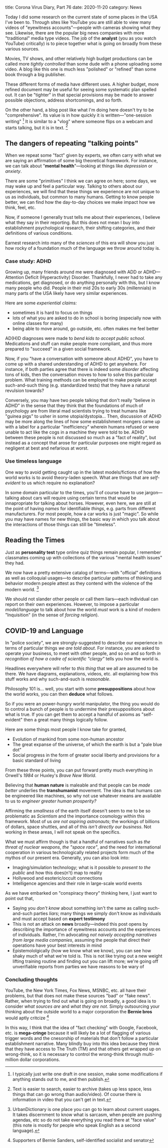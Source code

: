 title: Corona Virus Diary, Part 76
date: 2020-11-20
category: News

Today I did some research on the current state of some places in the
USA I've been to. Through sites like YouTube you are still able to
view many videos of "eyewitness accounts"&mdash;people with cameras
showing what they see. Likewise, there are the popular big news
companies with more "traditional" media type videos. The job of the
**analyst** (you as you watch YouTube) critically) is to piece
together what is going on broadly from these various sources.

Movies, TV shows, and other relatively high budget productions can be
called more *tightly controlled* than some dude with a phone uploading
some video. A blog like this one is much less "polished" or "refined"
than some book through a big publisher.

These different forms of media have different uses. A higher budget,
more refined document may be useful for seeing some systematic plan
spelled out. It can be "tighter" in that special provisions may be
made to answer possible objections, address shortcomings, and so
forth.

On the other hand, a blog post like what I'm doing here doesn't try to
be "comprehensive". Its value is in how quickly it is
written&mdash;"one-session writing" [^1] It is similar to a "vlog"
where someone flips on a webcam and starts talking, but it is in text. [^2]

The dangers of repeating "talking points"
-----------------------------------------

When we repeat some "fact" given by experts, we often carry with what
we are saying an affirmation of some big theoretical framework. For
instance, we can talk about "**mental health**"&mdash;looking at
things like *depression* or *anxiety*.

There are some "primitives" I think we can agree on here; some days,
we may wake up and feel a particular way. Talking to others about our
experiences, we will find that these things we experience are not
unique to us as individuals, but common to many humans. Getting to
know people better, we can find how the day-to-day choices we make
impact how we think, feel, etc.

Now, if someone I generally trust tells me about their experiences, I
believe what they say in their reporting. But this does not mean I buy
into establishment psychological research, their shifting categories,
and their definitions of various conditions.

Earnest research into many of the *sciences* of this era will show you
just how rocky of a foundation much of the language we throw around
today is.

### Case study: ADHD

Growing up, many friends around me were diagnosed with ADD or
ADHD&mdash;Attention Deficit (Hyperactivity) Disorder. Thankfully, I
never had to take any medications, get diagnosed, or do anything
personally with this, but I know many people who did. People in their
mid 20s to early 30s (millennials) in many parts of the USA likely
have very similar experiences.

Here are some *experiential claims:*

- sometimes it is hard to focus on things
- lots of what you are asked to do in school is boring (especially now
  with online classes for many)
- being able to move around, go outside, etc. often makes me feel
  better

AD(H)D diagnoses were made to *bend kids to accept public school*.
Medications and stuff can make people more compliant, and thus more
prepared to "succeed" in a given social framework.

Now, if you "have a conversation with someone about ADHD", you have to
come up with a shared understanding of ADHD to get anywhere. For
instance, if both parties agree that there is indeed some *disorder*
affecting tons of kids, then the conversation moves to how to solve
this particular problem. What training methods can be employed to make
people accept such-and-such thing (e.g. standardized tests) that they
have a natural revulsion towards?

Conversely, you may have two people talking that don't really "believe
in ADHD" in the sense that they think that the foundations of much of
psychology are from literal mad scientists trying to treat humans like
"guinea pigs" to usher in some utopia/dystopia... Then, discussion of
ADHD may be more along the lines of how some establishment mongers
came up with a label for a particular "inefficiency" wherein humans
refused or were unable to act like the cogs in a machine they were
told to be. ADHD between these people is not discussed so much as a
"fact of reality", but instead as a concept that arose for particular
purposes one might regard as negligent at best and nefarious at worst.

### Use timeless language

One way to avoid getting caught up in the latest models/fictions of
how the world works is to avoid theory-laden speech. What are things
that are *self-evident* to us which require no explanation?

In some domain particular to the times, you'll of course have to use
jargon&mdash;talking about cars will require using certain terms that
would be innapropriate for talking about horses. However, even here,
we are still at the point of having *names* for identifiable *things*,
e.g. parts from different manufacturers. For most people, how a car
works is just "magic". So while you may have names for new things, the
basic way in which you talk about the interactions of those things can
still be "timeless".

Reading the Times
-----------------

Just as **personality test** type online quiz things remain popular, I
remember classmates coming up with collections of the various "mental
health issues" they had.

We now have a pretty extensive catalog of terms&mdash;with "official"
definitions as well as colloquial usages&mdash;to describe particular
patterns of thinking and behavior modern people attest as they contend
with the violence of the modern world. [^3]

We should not slander other people or call them liars&mdash;each
individual can report on their own experiences. However, to impose a
particular *model/language* to talk about how the world *must* work is
a kind of modern "Inquisition" (in the sense of *forcing religion*).

COVID-19 and Language
-------------------------

In "police society", we are strongly-suggested to describe our
experience in terms of particular things *we are told about*. For
instance, you are asked to operate your business, to meet with other
people, and so on and so forth *in recognition of how a cadre of
scientific "clergy"* tells you how the world is.

Headlines everywhere will refer to *this thing* that we all are
assumed to be there. We have diagrams, explanations, videos, etc. all
explaining how this stuff works and why such-and-such is *reasonable*.

Philosophy 101 is... well, you start with some **presuppositions**
about how the world works, you can then **deduce** what follows.

So if you were an power-hungry world manipulator, the thing you would
do to control a bunch of people is to undermine their presuppositions
about what is true. If you can get them to accept a handful of axioms
as "self-evident" then a great many things logically follow.

Here are some things most people I know take for granted,

- Evolution of mankind from some non-human ancestor
- The great expanse of the universe, of which the earth is but a "pale
  blue dot"
- Social progress in the form of greater social liberty and provisions
  for a basic standard of living
  
From these three points, you can put forward pretty much everything in
Orwell's *1984* or Huxley's *Brave New World*.

Believing that **human nature** is maleable and that people can be
*made better* underlies the **transhumanist** movement. The idea is
that humans can be engineered like machines, so why not use whatever
means are available to us to *engineer greater human prosperity?*

Affirming the *smallness* of the earth itself doesn't seem to me to be
so problematic as *Scientism* and the importance cosmology within this
framework. Most of us *are not aspiring astronauts*; the workings of
billions of dollars, space shuttles, and all of this *isn't directly
our business*. Not working in these areas, I will not speak on the
specifics.

What we must affirm though is that a handful of narratives such as
*the threat of nuclear weapons*, *the "space race"*, and the need for
international cooperation in various technologically related projects
form much of the mythos of our present era. Generally, you can also
look into:

- Imaging/simulation technology; what is it possible to *present to
  the public* and how this does(n't) map to reality
- Hollywood and esoteric/occult connections
- Intelligence agencies and their role in large-scale world events

As we have embarked on "conspiracy theory" thinking here, I just want
to point out that,

- Saying you *don't know* about something isn't the same as calling
  such-and-such parties *liars*; many things we simply don't know as
  individuals and must accept based on **expert testimony**
- This is not an attack on **news** broadly&mdash;indeed this post
  opens by describing the importance of eyewitness accounts and the
  experiences of individuals. Rather, I'm advocating *not naively
  accepting narratives from large media companies*, assuming the
  people that direct their operations have your best interests in mind
- Epistemololgically (how we know what we know), you can see how shaky
  much of what we're told is. This is not like trying out a new weight
  lifting training routine and finding out you can lift more; we're
  going off unverifiable reports from parties we have reasons to be
  wary of

### Concluding thoughts

YouTube, the New York Times, Fox News, MSNBC, etc. all have their
problems, but that does not make these sources "bad" or "fake news".
Rather, when trying to find out what is going on broadly, a good idea
is to consider *what sources are* and *what they are not*. Simply
outsourcing your thinking about the outside world to a major
corporation the **Bernie bros** would aptly critcize [^4]

In this way, I think that the idea of "fact checking" with Google,
Facebook, etc. is **mega-cringe** because it will likely be a lot of
flagging of various trigger words and the cnesorship of materials that
don't follow a particular establishment narrative. Many blindly buy
into this idea because they think that they have access to The Truth
(TM) and that others get wrapped up on wrong-think, so it is necessary
to control the wrong-think through multi-million dollar corporations.


[^1]: I typically just write one draft in one session, make some
    modifications if anything stands out to me, and then publish.
[^2]: Text is easier to search, easier to archive (takes up less
    space, less things that can go wrong than audio/video). Of course
    there is information in video that you can't get in text.
[^3]: UrbanDictionary is one place you can go to learn about current
    usages. It takes discernment to know what is sarcasm, when people
    are pushing agendas, etc so do not take everything you read there
    at "face value" (this note is mostly for people who speak English
    as a second language).
[^4]: Supporters of Bernie Sanders, self-identified socialist and
    senator
